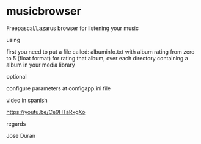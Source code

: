 # musicbrowser
Freepascal/Lazarus browser for listening your music

using

first you need to put a file called: albuminfo.txt with album rating from zero to 5 (float format) for rating that album, over each directory containing a album in your media library

optional

configure parameters at configapp.ini file

video in spanish

https://youtu.be/Ce9HTaRxgXo

regards

Jose Duran

